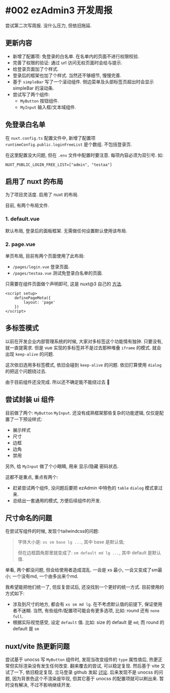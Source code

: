 # #002 ezAdmin3 开发周报

尝试第二次写周报. 没什么压力, 但依旧拖延.

## 更新内容

* 新增了配置项: 免登录的白名单. 在名单内的页面不进行权限校验. 
* 完善了权限的验证: 通过 url 访问无权页面时会给与提示.
* 给登录页面加了个样式.
* 登录后的框架也加了个样式. 当然还不够细节, 慢慢完善.
* 基于 `simpleBar` 写了一个滚动组件. 侧边菜单及头部标签页超出时会显示 simpleBar 的滚动条.
* 尝试写了两个组件:
  * `MyButton` 按钮组件.
  * `MyInput` 输入框/文本域组件.


## 免登录白名单

在 `nuxt.config.ts` 配置文件中, 新增了配置项 `runtimeConfig.public.loginFreeList` 是个数组. 不包括登录页.

在这里配置没大问题, 但在 `.env` 文件中配置时要注意. 每项内容必须为双引号. 如:
```
NUXT_PUBLIC_LOGIN_FREE_LIST=["admin", "testaa"]
```

## 启用了 nuxt 的布局

为了项目灵活度. 启用了 nuxt 的布局.

目前, 有两个布局文件. 

### 1. default.vue

默认布局, 登录后的面板框架. 无需做任何设置默认使用该布局.


### 2. page.vue

单页布局, 目前有两个页面使用了此布局:
* `/pages/login.vue` 登录页面.
* `/pages/testaa.vue` 测试免登录白名单的页面.

只需要在组件页面做个声明即可, 这是 nuxt@3 自己的 [方法](https://v3.nuxtjs.org/guide/directory-structure/layouts#changing-the-layout-dynamically).

```vue
<script setup>
    definePageMeta({
        layout: 'page'
    })
</script>
```

## 多标签模式

以前在开发企业内部管理系统的时候, 大家对多标签这个功能情有独钟. 只要没有, 就一直提需求. 但是 vue 实现的多标签并不是过去那种堆叠 `iframe` 的模式. 就会出现 `keep-alive` 的问题. 

这次依旧选用多标签模式, 依旧会碰到 `keep-alive` 的问题. 依旧打算使用 `dialog` 的把这个问题绕过去.

由于目前组件还没完成. 所以还不确定能不能绕过去 🤣


## 尝试封装 ui 组件

目前做了两个: `MyButton` `MyInput`. 还没有成熟框架那些复杂的功能逻辑, 仅仅是配置了一下预设样式:
* 展示样式
* 尺寸
* 边框
* 边角
* 禁用

另外, 给 `MyInput` 做了个小眼睛, 用来 显示/隐藏 密码状态.

这都不是重点, 重点有两个:
* 赶紧尝试两个组件, 没问题后要把 ezAdmin 中特色的 `table` `dialog` 模式拿过来.
* 总结出一套通用的模式, 方便后续组件的开发.


## 尺寸命名的问题

在尝试写组件的时候, 发现个tailwindcss的问题: 

> 字体大小是: `xs sm base lg ...`, 其中 base 是默认值;
> 
> 但在边框圆角那里就变成了: `sm default md lg ...`, 其中 default 是默认值.

单看, 两个都没问题, 但会给使用者造成混乱. 一会是 xs 最小, 一会又变成了sm最小; 一个没有md, 一个由多出来个md.

我希望能把他们统一了, 但反复尝试后, 还没找到一个更好的统一方式. 目前使用的方式如下:
* 涉及到尺寸的地方, 都会有 `xs sm md lg`. 在不考虑默认值的前提下, 保证使用者不迷糊. 当然, 有些组件/配置项可能会有更多选项, 比如: round 还有 `none full`.
* 根据实际视觉感受, 设定 `default` 值. 比如: size 的 default 是 `md`; 而 round 的 default 是 `sm`




## nuxt/vite 热更新问题

尝试基于 unocss 写 `MyButton` 组件时, 发现当改变组件的 `type` 属性值后, 热更正常但实际渲染没有发生任何改变. 翻来覆去的尝试, 可以稳定复现. 然后基于 vite 又试了一下, 依旧稳定复现. 立马登录 github 发起 [讨论](https://github.com/unocss/unocss/discussions/1233). 后来发现不是 unocss 的问题, 因为背景色这个不渲染是毕现, 但其它基于 unocss 的配置项就可以刷出来. 暂时没有解决, 不过不影响继续开发.

